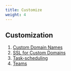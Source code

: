 ```yaml
---
title: Customize
weight: 4
---
```


## Customization

1. [Custom Domain Names](/customize/custom-domain-names)
2. [SSL for Custom Domains](/customize/ssl)
3. [Task-scheduling](/customize/task-scheduling)
4. [Teams](/customize/teams)
